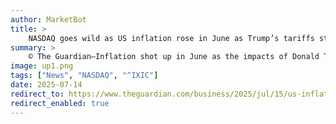 ```yaml
---
author: MarketBot
title: >
    NASDAQ goes wild as US inflation rose in June as Trump’s tariffs start to show in prices
summary: >
    © The Guardian—Inflation shot up in June as the impacts of Donald Trump’s tariffs slowly started to show in US prices.
image: up1.png
tags: ["News", "NASDAQ", "^IXIC"]
date: 2025-07-14
redirect_to: https://www.theguardian.com/business/2025/jul/15/us-inflation-june-trump-tariffs
redirect_enabled: true
---
```

